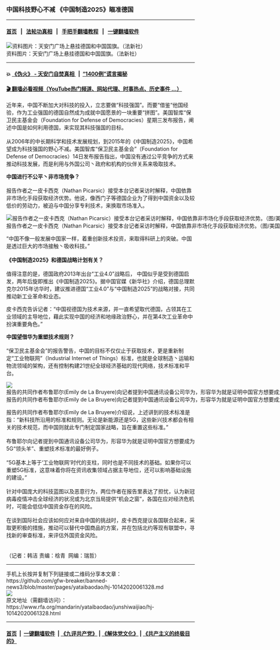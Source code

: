 ### 中国科技野心不减 《中国制造2025》瞄准德国
------------------------

#### [首页](https://github.com/gfw-breaker/banned-news3/blob/master/README.md) &nbsp;&nbsp;|&nbsp;&nbsp; [法轮功真相](https://github.com/begood0513/basic/blob/master/README.md)  &nbsp;&nbsp;|&nbsp;&nbsp; [手把手翻墙教程](https://github.com/gfw-breaker/guides/wiki)  &nbsp;&nbsp;|&nbsp;&nbsp; [一键翻墙软件](https://github.com/gfw-breaker/nogfw/blob/master/README.md)  



<div id="headerimg">
 <img alt="资料图片：天安门广场上悬挂德国和中国国旗。（法新社）" src="https://www.rfa.org/mandarin/yataibaodao/junshiwaijiao/hj-10142020061328.html/000_Hkg6879904.jpg/@@images/64331958-ad93-4299-bcc7-778aa25ffb2a.jpeg" title="资料图片：天安门广场上悬挂德国和中国国旗。（法新社）"/>
 <div id="headerimgcontents">
  <div id="headerimgcaption">
   <span>
    资料图片：天安门广场上悬挂德国和中国国旗。（法新社）
   </span>
   <!-- zoomattribute -->
  </div>
  <!-- headerimgcaption -->
 </div>
 <!-- headerimagecontents -->
</div>

<hr/>


#### 💥 [《伪火》 - 天安门自焚真相 ](http://158.247.195.190:10000/videos/blog/weihuo.html)&nbsp; |&nbsp; [“1400例”谎言揭秘  ](http://158.247.195.190:10000/videos/blog/jiexi1400.html)

#### [ 🎬  翻墙必看视频（YouTube热门频道、网站代理、时事热点、历史事件 ...）](https://github.com/gfw-breaker/links/blob/master/banned.md)

<div id="storytext">
 <div>
  <div class="slot_header">
  </div>
 </div>
 <p>
 </p>
 <p>
  近年来，中国不断加大对科技的投入，立志要做“科技强国”。而要“借鉴“他国经验，作为工业强国的德国自然成为成就中国愿景的一块重要“拼图”。美国智库“保卫民主基金会（Foundation for Defense of Democracies）星期三发布报告，阐述中国是如何利用德国，来实现其科技强国的目标。
  <br/>
  <br/>
  从2006年的中长期科学和技术发展规划，到2015年的《中国制造2025》，中国希望成为科技强国的野心不减。美国智库“保卫民主基金会”（Foundation for Defense of Democracies）14日发布报告指出，中国没有通过公平竞争的方式来推动科技发展，而是利用与外国公司丶政府和机构的伙伴关系来吸取技术。
 </p>
 <p>
 </p>
 <p>
 </p>
 <p>
  <b>
   中国进行不公平丶非市场竞争？
  </b>
  <br/>
  <br/>
  报告作者之一皮卡西克（Nathan Picarsic）接受本台记者采访时解释，中国依靠非市场化手段获取经济优势。他说，像西门子等德国企业为了得到中国资金以及较低价的劳动力，被迫与中国分享专利技术，来换取市场准入。
 </p>
 <p>
 </p>
 <p>
  <div class="image-inline captioned" style="width:1500px;">
   <div style="width:1500px;">
    <img alt="报告作者之一皮卡西克（Nathan Picarsic）接受本台记者采访时解释，中国依靠非市场化手段获取经济优势。（图/美国智库“保卫民主基金会网站/Foundation for Defense of Democracies）" src="https://www.rfa.org/mandarin/yataibaodao/junshiwaijiao/hj-10142020061328.html/PicarsicNathan.jpg" title="报告作者之一皮卡西克（Nathan Picarsic）接受本台记者采访时解释，中国依靠非市场化手段获取经济优势。（图/美国智库“保卫民主基金会网站/Foundation for Defense of Democracies）"/>
   </div>
   <div class="image-caption">
    <span style="width:1500px;">
     报告作者之一皮卡西克（Nathan Picarsic）接受本台记者采访时解释，中国依靠非市场化手段获取经济优势。（图/美国智库“保卫民主基金会网站/Foundation for Defense of Democracies）
    </span>
    <span class="copyright">
    </span>
   </div>
  </div>
 </p>
 <p>
  “中国不像一般发展中国家一样，着重创新技术投资，来取得科研上的突破。中国是透过巨大的市场接触丶吸收科技。”
  <br/>
  <br/>
  <b>
   《中国制造2025》和德国战略计划有关？
  </b>
  <br/>
  <br/>
  值得注意的是，德国政府2013年出台“工业4.0”战略后， 中国似乎是受到德国启发，两年后旋即推出《中国制造2025》。据中国官媒《新华社》介绍，德国总理默克尔2015年访华时，建议推进德国“工业4.0”与“中国制造2025”的战略对接，共同推动新工业革命和业态。
 </p>
 <p>
  皮卡西克告诉记者：“中国视德国为技术来源，并一直希望取代德国，占领其在工业领域的主导地位，藉此实现中国的经济和地缘政治野心，并在第4次工业革命中扮演重要角色。”
  <br/>
  <b>
  </b>
 </p>
 <p>
  <b>
   中国望借华为重塑技术规则？
  </b>
  <br/>
  <br/>
  “保卫民主基金会”的报告警告，中国的目标不仅仅止于获取技术，更是重新制定“工业物联网”（Industrial Internet of Things）标准，也就是全球制造丶运输和物流领域的架构，还有控制构建21世纪全球经济基础的现代网络，技术标准和平台。
 </p>
 <p>
 </p>
 <p>
  <div class="image-inline captioned" style="width:1500px;">
   <div style="width:1500px;">
    <img alt="报告的共同作者布鲁耶尔(Emily de La Bruyere)向记者提到中国通讯设备公司华为，形容华为就是证明中国官方想要成为5G“领头羊”、重塑技术标准的最好例子。图/美国智库“保卫民主基金会网站/Foundation for Defense of Democracies） " src="https://www.rfa.org/mandarin/yataibaodao/junshiwaijiao/hj-10142020061328.html/DeLaBruyereEmilypic.jpg" title="报告的共同作者布鲁耶尔(Emily de La Bruyere)向记者提到中国通讯设备公司华为，形容华为就是证明中国官方想要成为5G“领头羊”、重塑技术标准的最好例子。图/美国智库“保卫民主基金会网站/Foundation for Defense of Democracies） "/>
   </div>
   <div class="image-caption">
    <span style="width:1500px;">
     报告的共同作者布鲁耶尔(Emily de La Bruyere)向记者提到中国通讯设备公司华为，形容华为就是证明中国官方想要成为5G“领头羊”、重塑技术标准的最好例子。图/美国智库“保卫民主基金会网站/Foundation for Defense of Democracies）
    </span>
    <span class="copyright">
    </span>
   </div>
  </div>
 </p>
 <p>
  报告的共同作者布鲁耶尔(Emily de La Bruyere)介绍说，上述讲到的技术标准是指：“新科技所沿用的标准和规则。无论是新能源还是5G，这些新兴技术都会有相关的技术规范，而中国则就此专门制定国家战略，旨在重置这些标准。”
  <br/>
  <br/>
  布鲁耶尔向记者提到中国通讯设备公司华为，形容华为就是证明中国官方想要成为5G“领头羊”、重塑技术标准的最好例子。
  <br/>
  <br/>
  “5G基本上等于‘工业物联网’时代的支柱，同时也是不同技术的基础。如果你可以重塑5G标准，这意味着你将在资讯收集领域占据主导地位，还可以影响基础设施的建设。”
  <br/>
  <br/>
  针对中国庞大的科技蓝图以及恶意行为，两位作者在报告里表达了担忧，认为新冠病毒疫情冲击全球经济的状况或为北京当局提供“机会之窗”，各国在应对经济危机时，可能会低估中国资金存在的风险。
  <br/>
  <br/>
  在谈到国际社会应该如何应对来自中国的挑战时，皮卡西克提议各国联合起来，采取更积极的措施，推动可以替代中国商品的方案，并在包括北约等现有联盟中，寻找新的审查标准，来评估外国资金风险。
  <br/>
  <br/>
  <br/>
  （记者：韩洁 责编：梒青  网编：瑞哲）
 </p>
</div>

<hr/>
手机上长按并复制下列链接或二维码分享本文章：<br/>
https://github.com/gfw-breaker/banned-news3/blob/master/pages/yataibaodao/hj-10142020061328.md <br/>
<a href='https://github.com/gfw-breaker/banned-news3/blob/master/pages/yataibaodao/hj-10142020061328.md'><img src='https://github.com/gfw-breaker/banned-news3/blob/master/pages/yataibaodao/hj-10142020061328.md.png'/></a> <br/>
原文地址（需翻墙访问）：https://www.rfa.org/mandarin/yataibaodao/junshiwaijiao/hj-10142020061328.html


------------------------
#### [首页](https://github.com/gfw-breaker/banned-news3/blob/master/README.md) &nbsp;|&nbsp; [一键翻墙软件](https://github.com/gfw-breaker/nogfw/blob/master/README.md) &nbsp;| [《九评共产党》](https://github.com/gfw-breaker/9ping.md/blob/master/README.md#九评之一评共产党是什么) | [《解体党文化》](https://github.com/gfw-breaker/jtdwh.md/blob/master/README.md) | [《共产主义的终极目的》](https://github.com/gfw-breaker/gczydzjmd.md/blob/master/README.md)


<img src='http://gfw-breaker.win/banned-news3/pages/yataibaodao/hj-10142020061328.md' width='0px' height='0px'/>